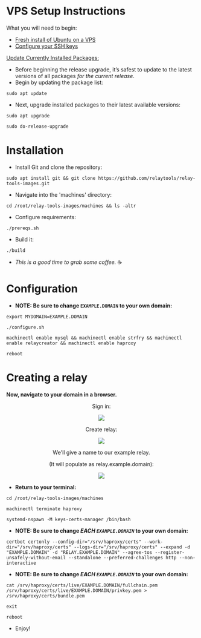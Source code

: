 # VPS Setup Instructions

What you will need to begin:
- [Fresh install of Ubuntu on a VPS](https://www.digitalocean.com/community/tutorials/how-to-upgrade-to-ubuntu-22-04-jammy-jellyfish)
- [Configure your SSH keys](https://www.digitalocean.com/community/tutorials/how-to-set-up-ssh-keys-on-ubuntu-22-04)


[Update Currently Installed Packages:](https://www.digitalocean.com/community/tutorials/how-to-upgrade-to-ubuntu-22-04-jammy-jellyfish#step-2-updating-currently-installed-packages)

- Before beginning the release upgrade, it’s safest to update to the latest versions of all packages _for the current release_.
- Begin by updating the package list:

```
sudo apt update
```
 
- Next, upgrade installed packages to their latest available versions:

```
sudo apt upgrade
```

```
sudo do-release-upgrade
```

# Installation

- Install Git and clone the repository:

```
sudo apt install git && git clone https://github.com/relaytools/relay-tools-images.git
```

- Navigate into the 'machines' directory:

```
cd /root/relay-tools-images/machines && ls -altr
```

- Configure requirements:

```
./prereqs.sh
```

- Build it:

```
./build
```

- *This is a good time to grab some coffee.* ☕

# Configuration

- **NOTE: Be sure to change `EXAMPLE.DOMAIN` to your own domain:**

```
export MYDOMAIN=EXAMPLE.DOMAIN
```

```
./configure.sh
```

```
machinectl enable mysql && machinectl enable strfry && machinectl enable relaycreator && machinectl enable haproxy
```

```
reboot
```

# Creating a relay

**Now, navigate to your domain in a browser.**

<p align="center">
 Sign in:
</p>

<p align="center">
  <img src="https://github.com/TekkadanPlays/docs/assets/93434084/826bbd35-1e58-4cc1-ae01-a0f8e0d329ff">
</p>

<p align="center">
 Create relay:
</p>

<p align="center">
  <img src="https://github.com/TekkadanPlays/docs/assets/93434084/75e993d9-b3ac-490f-82f3-fee785392e96">
</p>

<p align="center">
 We'll give a name to our example relay.
</p>

<p align="center">
 (It will populate as relay.example.domain):
</p>

<p align="center">
  <img src="https://github.com/TekkadanPlays/docs/assets/93434084/ddd1906f-6757-429b-9757-a0b73299fe1c">
</p>

- **Return to your terminal:**

```
cd /root/relay-tools-images/machines
```

```
machinectl terminate haproxy
```

```
systemd-nspawn -M keys-certs-manager /bin/bash
```

- **NOTE: Be sure to change _EACH `EXAMPLE.DOMAIN`_ to your own domain:**

```
certbot certonly --config-dir="/srv/haproxy/certs" --work-dir="/srv/haproxy/certs" --logs-dir="/srv/haproxy/certs" --expand -d "EXAMPLE.DOMAIN" -d "RELAY.EXAMPLE.DOMAIN" --agree-tos --register-unsafely-without-email --standalone --preferred-challenges http --non-interactive
```

- **NOTE: Be sure to change _EACH `EXAMPLE.DOMAIN`_ to your own domain:**

```
cat /srv/haproxy/certs/live/EXAMPLE.DOMAIN/fullchain.pem /srv/haproxy/certs/live/EXAMPLE.DOMAIN/privkey.pem > /srv/haproxy/certs/bundle.pem
```

```
exit
```

```
reboot
```

- Enjoy!
